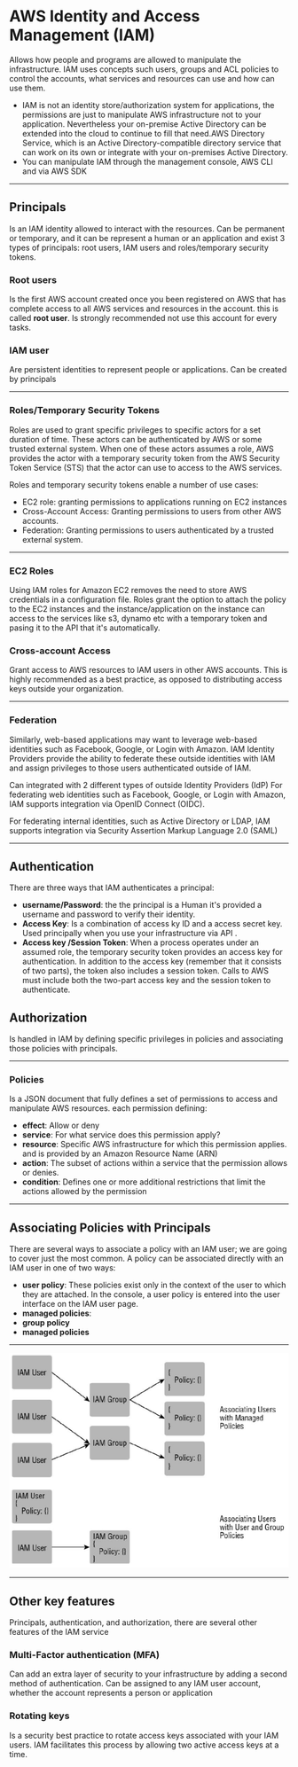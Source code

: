 # AWS Identity and Access Management (IAM)

Allows how people and programs are allowed to manipulate the infrastructure.
IAM uses concepts such users, groups and ACL policies to control the accounts, what services and resources can use and how can use them.

- IAM is not an identity store/authorization system for applications, the permissions are just to manipulate AWS infrastructure not to your application. Nevertheless your on-premise
Active Directory can be extended into the cloud to continue to fill that need.AWS Directory Service, which is an Active Directory-compatible directory service that can work on its own or integrate
with your on-premises Active Directory.
- You can manipulate IAM through the management console, AWS CLI and via AWS SDK

---

## Principals
Is an IAM identity allowed to interact with the resources. Can be permanent or temporary, and it can be represent a human or an application and exist 3 types of principals: root users, IAM users and roles/temporary security tokens.

### Root users
Is the first AWS account created once you been registered on AWS that has complete access to all AWS  services and resources in the account. this is called **root user**. Is strongly recommended not use this account for every tasks.

### IAM user
Are persistent identities to represent people or applications. Can be created by principals

---

### Roles/Temporary Security Tokens
Roles are used to grant specific privileges to specific actors for a set duration of time. These actors can be authenticated by AWS or some trusted external system. When one of these actors assumes a role, AWS provides the actor with a temporary security token from the AWS Security Token Service (STS) that the actor can use to access to the AWS services.

Roles and temporary security tokens enable a number of use cases:

 - EC2 role: granting permissions to applications running on EC2 instances
 - Cross-Account Access: Granting permissions to users from other AWS accounts.
 - Federation: Granting permissions to users authenticated by a trusted external system.

---

### EC2 Roles
Using IAM roles for Amazon EC2 removes the need to store AWS credentials in a configuration file.
Roles grant the option to attach the policy to the EC2 instances and the instance/application on the instance can access to the services like s3, dynamo etc with a temporary token and pasing it to the API that it's automatically.

### Cross-account Access
Grant access to AWS resources to IAM users in other AWS accounts. This is highly recommended as a best practice, as opposed to distributing access keys outside your organization.

---

### Federation
Similarly, web-based applications may want to leverage web-based identities such as Facebook, Google, or Login with Amazon. IAM Identity Providers provide the ability to federate these outside identities with IAM and assign privileges to those users authenticated outside of IAM.

Can integrated with 2 different types of outside Identity Providers (IdP) For federating web identities such as Facebook, Google, or Login with Amazon, IAM supports integration via OpenID Connect (OIDC).

For federating internal identities, such as Active Directory or LDAP, IAM supports integration via Security Assertion Markup Language 2.0 (SAML)

---

## Authentication
There are three ways that IAM authenticates a principal:

- **username/Password**: the the principal is a Human it's provided a username and password to verify their identity.
- **Access Key**: Is a combination of access ky ID and a access secret key. Used principally when you use your infrastructure via API .
- **Access key /Session Token**: When a process operates under an assumed role, the temporary security token provides an access key for authentication. In addition to the access key (remember that it consists of two parts), the token also includes a session token. Calls to AWS must include both the two-part access key and the session token to authenticate.

## Authorization

Is handled in IAM by defining specific privileges in policies and associating those policies with principals.

---

### Policies
Is a JSON document that fully defines a set of permissions to access and manipulate AWS resources. each
permission defining:

 - **effect**: Allow or deny
 - **service**: For what service does this permission apply?
 - **resource**: Specific AWS infrastructure for which this permission applies. and is provided by an Amazon Resource Name (ARN)
 - **action**: The subset of actions within a service that the permission allows or denies.
 - **condition**: Defines one or more additional restrictions that limit the actions allowed by the permission

---

## Associating Policies with Principals
There are several ways to associate a policy with an IAM user; we are going to cover just the most common.
A policy can be associated directly with an IAM user in one of two ways:

 - **user policy**: These policies exist only in the context of the user to which they are attached. In the console, a user policy is entered into the user interface on the IAM user page.
 - **managed policies**:
 - **group policy**
 - **managed policies**

---

 ![iam associate policies](figures\chapter6-figure10-Associating-policies-with-principals.PNG)

---

## Other key features
 Principals, authentication, and authorization, there are several other features of the IAM service

### Multi-Factor authentication (MFA)
Can add an extra layer of security to your infrastructure by adding a second method of authentication. Can be assigned to any IAM user account, whether the account represents a person or application

### Rotating keys
Is a security best practice to rotate access keys associated with your IAM users. IAM facilitates this process by allowing two active access keys at a time.
